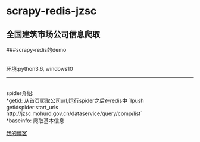 # scrapy-redis-jzsc
## 全国建筑市场公司信息爬取

###scrapy-redis的demo

<br>
环境:python3.6, windows10 

--------------------
<br>
spider介绍:<br>
*getid: 从首页爬取公司url,运行spider之后在redis中 `lpush getidspider:start_urls http://jzsc.mohurd.gov.cn/dataservice/query/comp/list`

<br>
*baseinfo: 爬取基本信息
<br>

[我的博客](http://www.cnblogs.com/Hed-geh0g/)